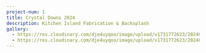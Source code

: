 ```yaml
---
project-num: 1
title: Crystal Downs 2024
description: Kitchen Island Fabrication & Backsplash
gallery:
  - https://res.cloudinary.com/dje4uyqoo/image/upload/v1731772623/20240714_112501_r5e9ac.jpg
  - https://res.cloudinary.com/dje4uyqoo/image/upload/v1731772623/20240714_112443_inb4al.jpg
---
```

